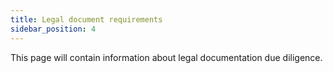 ```yaml
---
title: Legal document requirements
sidebar_position: 4
---
```


This page will contain information about legal documentation due diligence.
